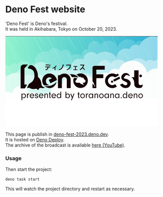 # Deno Fest website

'Deno Fest' is Deno's festival.  
It was held in Akihabara, Tokyo on October 20, 2023.

![](deno-fest-logo.png)

This page is publish in [deno-fest-2023.deno.dev](https://deno-fest-2023.deno.dev/).  
It is hosted on [Deno Deploy](https://deno.com/deploy).  
The archive of the broadcast is available [here (YouTube)](https://www.youtube.com/live/dAt-r7-Imgk?si=YfqMH-11qMKuBmiT&t=878).

### Usage

Then start the project:

```
deno task start
```

This will watch the project directory and restart as necessary.
